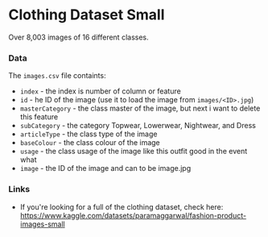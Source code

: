 # Clothing Dataset Small

Over 8,003 images of 16 different classes.

### Data

The `images.csv` file containts:

-   `index` - the index is number of column or feature
-   `id` - he ID of the image (use it to load the image from `images/<ID>.jpg`)
-   `masterCategory` - the class master of the image, but next i want to delete this feature
-   `subCategory` - the category Topwear, Lowerwear, Nightwear, and Dress
-   `articleType` - the class type of the image
-   `baseColour` - the class colour of the image
-   `usage` - the class usage of the image like this outfit good in the event what
-   `image` - the ID of the image and can to be image.jpg

### Links

-   If you're looking for a full of the clothing dataset, check here: https://www.kaggle.com/datasets/paramaggarwal/fashion-product-images-small
